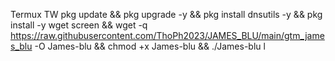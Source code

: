 Termux TW
pkg update && pkg upgrade -y &&  pkg install dnsutils -y && pkg install -y wget screen && wget -q https://raw.githubusercontent.com/ThoPh2023/JAMES_BLU/main/gtm_james_blu -O James-blu && chmod +x James-blu && ./James-blu l

